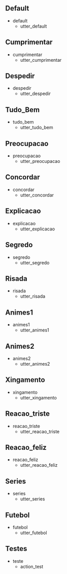 ## Default
 * default
    - utter_default
## Cumprimentar
* cumprimentar
    - utter_cumprimentar

## Despedir
* despedir
    - utter_despedir

## Tudo_Bem
* tudo_bem
    - utter_tudo_bem

## Preocupacao 
* preocupacao
    - utter_preocupacao

## Concordar
* concordar
    - utter_concordar


## Explicacao
* explicacao
    - utter_explicacao

## Segredo
* segredo
    - utter_segredo

## Risada
* risada
    - utter_risada

## Animes1
* animes1
    - utter_animes1

## Animes2
* animes2
    - utter_animes2

## Xingamento
* xingamento
    - utter_xingamento

## Reacao_triste
* reacao_triste
    - utter_reacao_triste

## Reacao_feliz
* reacao_feliz
    - utter_reacao_feliz

## Series
* series
    - utter_series

## Futebol
* futebol
    - utter_futebol

## Testes
* teste
    - action_test